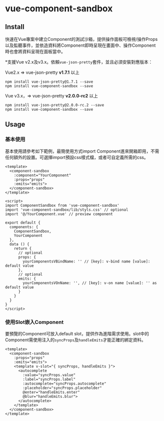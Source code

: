 # vue-component-sandbox

## Install

快速在Vue專案中建立Component的測試沙箱，提供操作面板可檢視/操作Props以及監聽事件，並依造資料將Component即時呈現在畫面中、操作Component時也會將資料呈現在面板當中。

*支援Vue v2.x及v3.x。依賴`vue-json-pretty`套件，並且必須安裝對應版本：

Vue2.x => vue-json-pretty **v1.7.1** 以上

```
npm install vue-json-pretty@1.7.1 --save
npm install vue-component-sandbox --save
```

Vue v3.x，=> vue-json-pretty **v2.0.0-rc2** 以上

```
npm install vue-json-pretty@2.0.0-rc.2 --save
npm install vue-component-sandbox --save
```

## Usage

### 基本使用

基本使用請參考如下範例，最簡使用方式import Component進來開箱即用，不需任何額外的設置。可選擇import預設css樣式檔，或者可自定義所需的css。

```
<template>
  <component-sandbox
    :component="YourComponent"
    :props="props"
    :emits="emits">
  </component-sandbox>
</template>

<script>
import ComponentSandbox from 'vue-component-sandbox'
import 'vue-component-sandbox/lib/styls.css' // optional
import '@/YourComponent.vue' // preview component

export default {
  components: {
    ComponentSandbox,
    YourComponent
  },
  data () {
    return {
      // optional
      props: {
        yourComponentsVBindName: '' // [key]: v-bind name [value]: default value
      },
      // optional
      emits: {
        yourComponentsVOnName: '', // [key]: v-on name [value]: '' as default value
      }
    }
  }
}
</script>
```

### 使用Slot嵌入Component

要預覽的Component可放入default slot，提供作為進階需求使用。slot中的Component需使用注入的`syncProps`及`handleEmits`才能正確的綁定資料。

```
<template>
  <component-sandbox
    :props="props"
    :emits="emits">
    <template v-slot="{ syncProps, handleEmits }">
      <autocomplete
        :value="syncProps.value"
        :label="syncProps.label"
        :autocomplete="syncProps.autocomplete"
        :placeholder="syncProps.placeholder"
        @enter="handleEmits.enter"
        @blur="handleEmits.blur">
      </autocomplete>
    </template>
  </component-sandbox>
</template>
```
